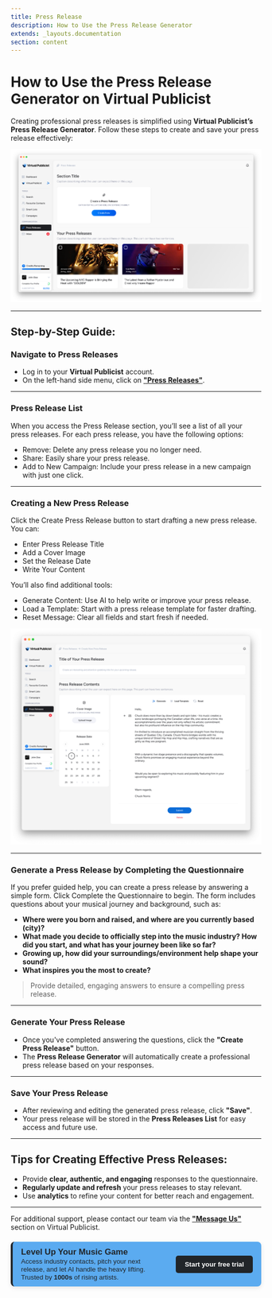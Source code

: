```yaml
---
title: Press Release 
description: How to Use the Press Release Generator
extends: _layouts.documentation
section: content
---
```

# How to Use the Press Release Generator on Virtual Publicist

Creating professional press releases is simplified using **Virtual Publicist’s Press Release Generator**. Follow these steps to create and save your press release effectively:

![Alt text](/assets/images/VP_Press-Release.png)


---

## Step-by-Step Guide:

### Navigate to Press Releases
- Log in to your **Virtual Publicist** account.
- On the left-hand side menu, click on **["Press Releases"](https://app.virtualpublicist.ai/press)**.

---

### Press Release List

When you access the Press Release section, you’ll see a list of all your press releases. For each press release, you have the following options:

- Remove: Delete any press release you no longer need.
- Share: Easily share your press release.
- Add to New Campaign: Include your press release in a new campaign with just one click.

---

### Creating a New Press Release

Click the Create Press Release button to start drafting a new press release. You can:

- Enter Press Release Title
- Add a Cover Image
- Set the Release Date
- Write Your Content

You’ll also find additional tools:

- Generate Content: Use AI to help write or improve your press release.
- Load a Template: Start with a press release template for faster drafting.
- Reset Message: Clear all fields and start fresh if needed.

![Alt text](/assets/images/VP_Press-Release-form.png)

---

### Generate a Press Release by Completing the Questionnaire
If you prefer guided help, you can create a press release by answering a simple form. Click Complete the Questionnaire to begin. The form includes questions about your musical journey and background, such as:

- **Where were you born and raised, and where are you currently based (city)?**
- **What made you decide to officially step into the music industry? How did you start, and what has your journey been like so far?**
- **Growing up, how did your surroundings/environment help shape your sound?**
- **What inspires you the most to create?**

> Provide detailed, engaging answers to ensure a compelling press release.

---

### Generate Your Press Release
- Once you've completed answering the questions, click the **"Create Press Release"** button.
- The **Press Release Generator** will automatically create a professional press release based on your responses.

---

### Save Your Press Release
- After reviewing and editing the generated press release, click **"Save"**.
- Your press release will be stored in the **Press Releases List** for easy access and future use.

---

## Tips for Creating Effective Press Releases:
- Provide **clear, authentic, and engaging** responses to the questionnaire.
- **Regularly update and refresh** your press releases to stay relevant.
- Use **analytics** to refine your content for better reach and engagement.

---

For additional support, please contact our team via the **["Message Us"](https://virtualpublicist.com/contact-us/#)** section on Virtual Publicist.

<div style="background-color: rgb(91, 171, 240); color: rgb(33, 37, 41); border-left: 4px solid rgb(33, 37, 41); border-radius: 8px; padding: 0.8em 1.2em; font-family: Arial, sans-serif; max-width: 1000px; margin: 1.5em auto; box-shadow: 0 3px 10px rgba(0,0,0,0.1); display: flex; align-items: center; justify-content: space-between; gap: 1.5em;">
  <div style="flex: 1;">
    <strong style="font-size: 1.2em;"> Level Up Your Music Game</strong><br>
    <span style="font-size: 0.95em;">
      Access industry contacts, pitch your next release, and let AI handle the heavy lifting.  
      Trusted by <strong> 1000s </strong> of rising artists.
    </span>
  </div>
  <div>
    <a href="https://app.virtualpublicist.ai/login" target="_blank" 
       style="background-color: rgb(33, 37, 41); color: #ffffff; padding: 10px 18px; border-radius: 5px; text-decoration: none; font-weight: bold; font-size: 0.95em;">
      Start your free trial
    </a>
  </div>
</div>